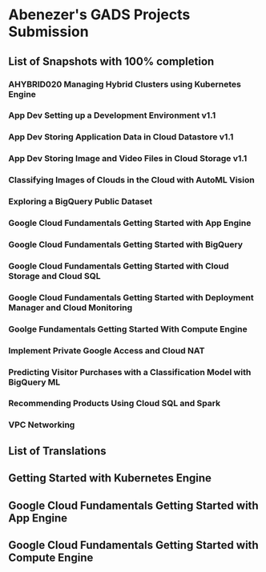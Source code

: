 # Abenezer's GADS Projects Submission

## List of Snapshots with 100% completion
  
  ### AHYBRID020 Managing Hybrid Clusters using Kubernetes Engine
  ### App Dev Setting up a Development Environment v1.1
  ### App Dev Storing Application Data in Cloud Datastore v1.1
  ### App Dev Storing Image and Video Files in Cloud Storage v1.1
  ### Classifying Images of Clouds in the Cloud with AutoML Vision
  ### Exploring a BigQuery Public Dataset
  ### Google Cloud Fundamentals Getting Started with App Engine
  ### Google Cloud Fundamentals Getting Started with BigQuery
  ### Google Cloud Fundamentals Getting Started with Cloud Storage and Cloud SQL
  ### Google Cloud Fundamentals Getting Started with Deployment Manager and Cloud Monitoring
  ### Goolge Fundamentals Getting Started With Compute Engine
  ### Implement Private Google Access and Cloud NAT
  ### Predicting Visitor Purchases with a Classification Model with BigQuery ML
  ### Recommending Products Using Cloud SQL and Spark
  ### VPC Networking
  
## List of Translations
  
  ## Getting Started with Kubernetes Engine
  ## Google Cloud Fundamentals Getting Started with App Engine
  ## Google Cloud Fundamentals Getting Started with Compute Engine
